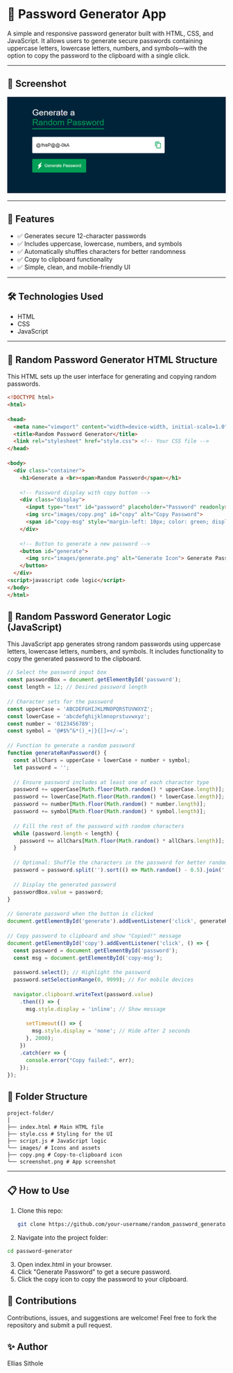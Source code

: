 # 🔐 Password Generator App

A simple and responsive password generator built with HTML, CSS, and JavaScript. It allows users to generate secure passwords containing uppercase letters, lowercase letters, numbers, and symbols—with the option to copy the password to the clipboard with a single click.

---

## 📸 Screenshot

![Password Generator Screenshot](images/screenshot.PNG)

---

## 🚀 Features

- ✅ Generates secure 12-character passwords
- ✅ Includes uppercase, lowercase, numbers, and symbols
- ✅ Automatically shuffles characters for better randomness
- ✅ Copy to clipboard functionality
- ✅ Simple, clean, and mobile-friendly UI

---

## 🛠️ Technologies Used

- HTML
- CSS
- JavaScript

---
## 🔐 Random Password Generator HTML Structure

This HTML sets up the user interface for generating and copying random passwords.

```html
<!DOCTYPE html>
<html>

<head>
  <meta name="viewport" content="width=device-width, initial-scale=1.0">
  <title>Random Password Generator</title>
  <link rel="stylesheet" href="style.css"> <!-- Your CSS file -->
</head>

<body>
  <div class="container">
    <h1>Generate a <br><span>Random Password</span></h1>

    <!-- Password display with copy button -->
    <div class="display">
      <input type="text" id="password" placeholder="Password" readonly>
      <img src="images/copy.png" id="copy" alt="Copy Password">
      <span id="copy-msg" style="margin-left: 10px; color: green; display: none;">Copied!</span>
    </div>

    <!-- Button to generate a new password -->
    <button id="generate">
      <img src="images/generate.png" alt="Generate Icon"> Generate Password
    </button>
  </div>
<script>javascript code logic</script>
</body>
</html>
```
## 🔐 Random Password Generator Logic (JavaScript)

This JavaScript app generates strong random passwords using uppercase letters, lowercase letters, numbers, and symbols. It includes functionality to copy the generated password to the clipboard.

```javascript
// Select the password input box
const passwordBox = document.getElementById('password');
const length = 12; // Desired password length

// Character sets for the password
const upperCase = 'ABCDEFGHIJKLMNOPQRSTUVWXYZ';
const lowerCase = 'abcdefghijklmnoprstuvwxyz';
const number = '0123456789';
const symbol = '@#$%^&*()_+|}{[]></-=';

// Function to generate a random password
function generateRanPassword() {
  const allChars = upperCase + lowerCase + number + symbol;
  let password = '';

  // Ensure password includes at least one of each character type
  password += upperCase[Math.floor(Math.random() * upperCase.length)];
  password += lowerCase[Math.floor(Math.random() * lowerCase.length)];
  password += number[Math.floor(Math.random() * number.length)];
  password += symbol[Math.floor(Math.random() * symbol.length)];

  // Fill the rest of the password with random characters
  while (password.length < length) {
    password += allChars[Math.floor(Math.random() * allChars.length)];
  }

  // Optional: Shuffle the characters in the password for better randomness
  password = password.split('').sort(() => Math.random() - 0.5).join('');

  // Display the generated password
  passwordBox.value = password;
}

// Generate password when the button is clicked
document.getElementById('generate').addEventListener('click', generateRanPassword);

// Copy password to clipboard and show "Copied!" message
document.getElementById('copy').addEventListener('click', () => {
  const password = document.getElementById('password');
  const msg = document.getElementById('copy-msg');

  password.select(); // Highlight the password
  password.setSelectionRange(0, 9999); // For mobile devices

  navigator.clipboard.writeText(password.value)
    .then(() => {
      msg.style.display = 'inline'; // Show message

      setTimeout(() => {
        msg.style.display = 'none'; // Hide after 2 seconds
      }, 2000);
    })
    .catch(err => {
      console.error("Copy failed:", err);
    });
});
```

## 📂 Folder Structure
```
project-folder/
│
├── index.html # Main HTML file
├── style.css # Styling for the UI
├── script.js # JavaScript logic
└── images/ # Icons and assets
├── copy.png # Copy-to-clipboard icon
└── screenshot.png # App screenshot
```

---

## 📋 How to Use

1. Clone this repo:
   ```bash
   git clone https://github.com/your-username/random_password_generator_app.git
   ```
2. Navigate into the project folder:
  ```bash
cd password-generator
```
3. Open index.html in your browser.
4. Click "Generate Password" to get a secure password.
5. Click the copy icon to copy the password to your clipboard.

## 🙌 Contributions
Contributions, issues, and suggestions are welcome!
Feel free to fork the repository and submit a pull request.

## ✨ Author
Ellias Sithole

